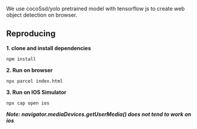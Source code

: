 We use cocoSsd/yolo pretrained model with tensorflow js to create web object detection on browser.

## Reproducing 

**1. clone and install dependencies**
```shell
npm install 
```
**2. Run on browser**
```shell
npx parcel index.html
```
**3. Run on IOS Simulator**
```shell
npx cap open ios 
```

***Note:  navigator.mediaDevices.getUserMedia() does not tend to work on ios***
